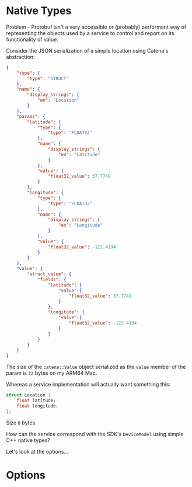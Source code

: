 # Native Types

Problem - Protobuf isn't a very accessible or (probably) performant way of representing the objects used by a service to control and report on its functionality of value.

Consider the JSON serialization of a simple location using Catena's abstraction:

```json
{
    "type": {
        "type": "STRUCT"
    },
    "name": {
        "display_strings": {    
            "en": "Location"
        }
    },
    "params": {
        "latitude": {
            "type": {
                "type": "FLOAT32"
            },
            "name": {
                "display_strings": {
                    "en": "Latitude"
                }
            },
            "value": {
                "float32_value": 37.7749
            }
        },
        "longitude": {
            "type": {
                "type": "FLOAT32"
            },
            "name": {
                "display_strings": {
                    "en": "Longitude"
                }
            },
            "value": {
                "float32_value": -122.4194
            }
        }
    },
    "value": {
        "struct_value": {
            "fields": {
                "latitude": {
                    "value":{
                        "float32_value": 37.7749
                    }
                },
                "longitude": {
                    "value":{
                        "float32_value": -122.4194
                    }
                }
            }
        }
    }
}
```

The size of the `catena::Value` object serialized as the `value` member of the param is `32` bytes on my ARM64 Mac.

Whereas a service implementation will actually want something this:

```C++
struct Location {
    float latitude;
    float longitude;
};
```

Size `8` bytes.

How can the service correspond with the SDK's `DeviceModel` using simple C++ native types?

Let's look at the options...

# Options

## 
